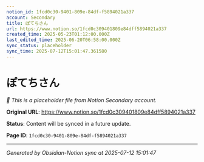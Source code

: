 ```yaml
---
notion_id: 1fcd0c30-9401-809e-84df-f5894021a337
account: Secondary
title: ぽてちさん
url: https://www.notion.so/1fcd0c309401809e84dff5894021a337
created_time: 2025-05-23T01:12:00.000Z
last_edited_time: 2025-06-20T06:58:00.000Z
sync_status: placeholder
sync_time: 2025-07-12T15:01:47.361580
---
```


# ぽてちさん

*🔄 This is a placeholder file from Notion Secondary account.*

**Original URL**: https://www.notion.so/1fcd0c309401809e84dff5894021a337

**Status**: Content will be synced in a future update.

**Page ID**: `1fcd0c30-9401-809e-84df-f5894021a337`

---

*Generated by Obsidian-Notion sync at 2025-07-12 15:01:47*
